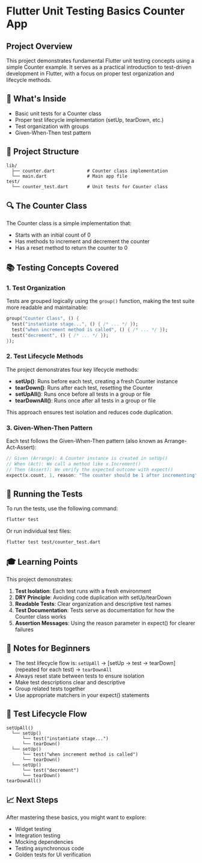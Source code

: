 
# Flutter Unit Testing Basics Counter App

## Project Overview

This project demonstrates fundamental Flutter unit testing concepts using a simple Counter example. It serves as a practical introduction to test-driven development in Flutter, with a focus on proper test organization and lifecycle methods.

## 🧪 What's Inside

- Basic unit tests for a Counter class
- Proper test lifecycle implementation (setUp, tearDown, etc.)
- Test organization with groups
- Given-When-Then test pattern

## 📁 Project Structure

```
lib/
  ├── counter.dart            # Counter class implementation
  └── main.dart               # Main app file
test/
  └── counter_test.dart       # Unit tests for Counter class
```

## 🔍 The Counter Class

The Counter class is a simple implementation that:
- Starts with an initial count of 0
- Has methods to increment and decrement the counter
- Has a reset method to return the counter to 0

## 📚 Testing Concepts Covered

### 1. Test Organization

Tests are grouped logically using the `group()` function, making the test suite more readable and maintainable:

```dart
group("Counter Class", () {
  test("instantiate stage...", () { /* ... */ });
  test("when increment method is called", () { /* ... */ });
  test("decrement", () { /* ... */ });
});
```

### 2. Test Lifecycle Methods

The project demonstrates four key lifecycle methods:

- **setUp()**: Runs before each test, creating a fresh Counter instance
- **tearDown()**: Runs after each test, resetting the Counter
- **setUpAll()**: Runs once before all tests in a group or file
- **tearDownAll()**: Runs once after all tests in a group or file

This approach ensures test isolation and reduces code duplication.

### 3. Given-When-Then Pattern

Each test follows the Given-When-Then pattern (also known as Arrange-Act-Assert):

```dart
// Given (Arrange): A Counter instance is created in setUp()
// When (Act): We call a method like x.Increment()
// Then (Assert): We verify the expected outcome with expect()
expect(x.count, 1, reason: "The counter should be 1 after incrementing");
```

## 🚀 Running the Tests

To run the tests, use the following command:

```bash
flutter test
```

Or run individual test files:

```bash
flutter test test/counter_test.dart
```

## 🎓 Learning Points

This project demonstrates:

1. **Test Isolation**: Each test runs with a fresh environment
2. **DRY Principle**: Avoiding code duplication with setUp/tearDown
3. **Readable Tests**: Clear organization and descriptive test names
4. **Test Documentation**: Tests serve as documentation for how the Counter class works
5. **Assertion Messages**: Using the reason parameter in expect() for clearer failures

## 📝 Notes for Beginners

- The test lifecycle flow is: `setUpAll` → [setUp → test → tearDown] (repeated for each test) → `tearDownAll`
- Always reset state between tests to ensure isolation
- Make test descriptions clear and descriptive
- Group related tests together
- Use appropriate matchers in your expect() statements

## 🔄 Test Lifecycle Flow

```
setUpAll()
  └── setUp()
      └── test("instantiate stage...")
      └── tearDown()
  └── setUp()
      └── test("when increment method is called")
      └── tearDown()
  └── setUp()
      └── test("decrement")
      └── tearDown()
tearDownAll()
```

## 📈 Next Steps

After mastering these basics, you might want to explore:

- Widget testing
- Integration testing
- Mocking dependencies
- Testing asynchronous code
- Golden tests for UI verification
